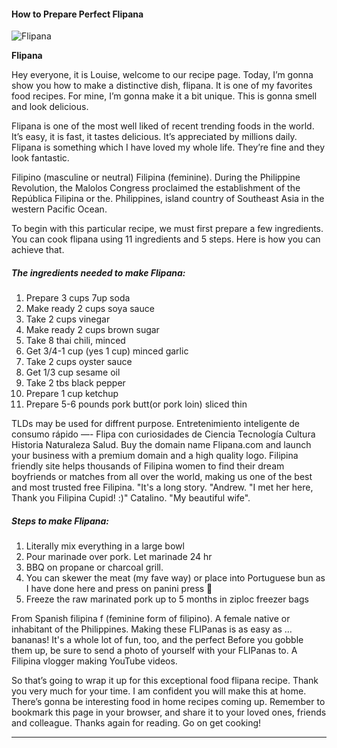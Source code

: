             

#### How to Prepare Perfect Flipana

![Flipana](https://img-global.cpcdn.com/recipes/5f26d5c098c0992b/751x532cq70/flipana-recipe-main-photo.jpg)

**Flipana**

Hey everyone, it is Louise, welcome to our recipe page. Today, I’m gonna show you how to make a distinctive dish, flipana. It is one of my favorites food recipes. For mine, I’m gonna make it a bit unique. This is gonna smell and look delicious.

Flipana is one of the most well liked of recent trending foods in the world. It’s easy, it is fast, it tastes delicious. It’s appreciated by millions daily. Flipana is something which I have loved my whole life. They’re fine and they look fantastic.

Filipino (masculine or neutral) Filipina (feminine). During the Philippine Revolution, the Malolos Congress proclaimed the establishment of the República Filipina or the. Philippines, island country of Southeast Asia in the western Pacific Ocean.

To begin with this particular recipe, we must first prepare a few ingredients. You can cook flipana using 11 ingredients and 5 steps. Here is how you can achieve that.

##### The ingredients needed to make Flipana:

1.  Prepare 3 cups 7up soda
2.  Make ready 2 cups soya sauce
3.  Take 2 cups vinegar
4.  Make ready 2 cups brown sugar
5.  Take 8 thai chili, minced
6.  Get 3/4-1 cup (yes 1 cup) minced garlic
7.  Take 2 cups oyster sauce
8.  Get 1/3 cup sesame oil
9.  Take 2 tbs black pepper
10.  Prepare 1 cup ketchup
11.  Prepare 5-6 pounds pork butt(or pork loin) sliced thin

TLDs may be used for diffrent purpose. Entretenimiento inteligente de consumo rápido —- Flipa con curiosidades de Ciencia Tecnología Cultura Historia Naturaleza Salud. Buy the domain name Flipana.com and launch your business with a premium domain and a high quality logo. Filipina friendly site helps thousands of Filipina women to find their dream boyfriends or matches from all over the world, making us one of the best and most trusted free Filipina. "It's a long story. "Andrew. "I met her here, Thank you Filipina Cupid! :)" Catalino. "My beautiful wife".

##### Steps to make Flipana:

1.  Literally mix everything in a large bowl
2.  Pour marinade over pork. Let marinade 24 hr
3.  BBQ on propane or charcoal grill.
4.  You can skewer the meat (my fave way) or place into Portuguese bun as I have done here and press on panini press 🤤
5.  Freeze the raw marinated pork up to 5 months in ziploc freezer bags

From Spanish filipina f (feminine form of filipino). A female native or inhabitant of the Philippines. Making these FLIPanas is as easy as … bananas! It's a whole lot of fun, too, and the perfect Before you gobble them up, be sure to send a photo of yourself with your FLIPanas to. A Filipina vlogger making YouTube videos.

So that’s going to wrap it up for this exceptional food flipana recipe. Thank you very much for your time. I am confident you will make this at home. There’s gonna be interesting food in home recipes coming up. Remember to bookmark this page in your browser, and share it to your loved ones, friends and colleague. Thanks again for reading. Go on get cooking!

* * *